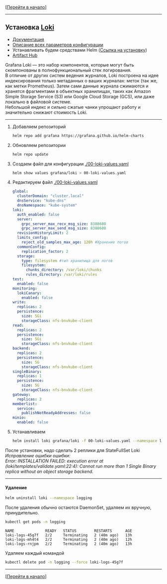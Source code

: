 [[Перейти в начало](../README.md)]

---

## Установка [Loki](https://grafana.com/oss/loki/)

* [Документация](https://grafana.com/docs/loki/latest/?pg=oss-loki&plcmt=quick-links)
* [Описание всех параметров конфигурации](https://grafana.com/docs/loki/latest/configure/)
* Устанавливать будем средствами Helm ([Ссылка на установку](../install-helm/README.md))
* [Artifact Hub](https://artifacthub.io/packages/helm/grafana/loki)

Grafana Loki — это набор компонентов, которые могут быть скомпонованы в полнофункциональный стек логирования.\
В отличие от других систем ведения журналов, Loki построена на идее индексирования только метаданных о ваших журналах: 
меток (так же, как метки Prometheus). Затем сами данные журнала сжимаются и хранятся фрагментами в объектных хранилищах, 
таких как Amazon Simple Storage Service (S3) или Google Cloud Storage (GCS), или даже локально в файловой системе.\
Небольшой индекс и сильно сжатые чанки упрощают работу и значительно снижают стоимость Loki.

---

1. Добавляем репозиторий
    ```bash
    helm repo add grafana https://grafana.github.io/helm-charts
    ```

2. Обновляем репозитории
    ```bash
    helm repo update
    ```

3. Создаем файл для конфигурации [./00-loki-values.yaml](./00-loki-values.yaml)
    ```bash
    helm show values grafana/loki > 00-loki-values.yaml
    ``` 
4. Редактируем файл [./00-loki-values.yaml](./00-loki-values.yaml)
   ```yaml
   global:
     clusterDomain: "cluster.local"
     dnsService: "kube-dns"
     dnsNamespace: "kube-system"
   loki:
     auth_enabled: false
     server:
       grpc_server_max_recv_msg_size: 8388608
       grpc_server_max_send_msg_size: 8388608
     revisionHistoryLimit: 2
     limits_config:
       reject_old_samples_max_age: 120h #Хранение логов
     commonConfig:
       replication_factor: 2
     storage:
       type: filesystem #тип хранилища для логов
       filesystem:
         chunks_directory: /var/loki/chunks
         rules_directory: /var/loki/rules
   test:
     enabled: false
   monitoring:
     lokiCanary:
       enabled: false
   write:
     replicas: 2
     persistence:
       size: 5Gi
       storageClass: nfs-bnvkube-client
   read:
     replicas: 2
     persistence:
       size: 5Gi
       storageClass: nfs-bnvkube-client
   backend:
     replicas: 2
     persistence:
       size: 5G
       storageClass: nfs-bnvkube-client 
   singleBinary:
     replicas: 1
     persistence:
       size: 5G
       storageClass: nfs-bnvkube-client
   gateway:
     replicas: 2
   memberlist:
     service:
       publishNotReadyAddresses: false
   minio:
     enabled: false
   ```

5. Устанавливаем
    ```bash
    helm install loki grafana/loki -f 00-loki-values.yaml --namespace logging
    ```

После установки, надо сделать 2 реплики для StateFullSet Loki\
*Исправление ошибки ошибки:*\
*Error: INSTALLATION FAILED: execution error at (loki/templates/validate.yaml:22:4): Cannot run more than 1 Single Binary replica without an object storage backend.*

---

#### Удаление

```bash
helm uninstall loki --namespace logging
```

После удаления обычно остаются DaemonSet, удаляем их вручную, принудительно.
```bash
kubectl get pods -n logging
```
```
NAME              READY   STATUS        RESTARTS      AGE
loki-logs-45g7f   2/2     Terminating   2 (40m ago)   13h
loki-logs-mh4t4   2/2     Terminating   2 (40m ago)   12h
loki-logs-rnjpm   2/2     Terminating   2 (40m ago)   13h
```

Удаляем каждый командой
```bash
kubectl delete pod -n logging --force loki-logs-45g7f
```

---

[[Перейти в начало](../README.md)]